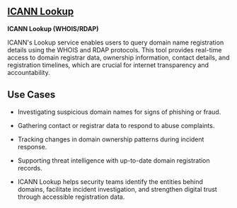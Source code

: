 ## [ICANN Lookup](https://lookup.icann.org/en/lookup)

**ICANN Lookup (WHOIS/RDAP)**

ICANN's Lookup service enables users to query domain name registration details using the WHOIS and RDAP protocols. 
This tool provides real-time access to domain registrar data, ownership information, contact details, and registration timelines, which are crucial for internet transparency and accountability.

## **Use Cases**

- Investigating suspicious domain names for signs of phishing or fraud.

- Gathering contact or registrar data to respond to abuse complaints.

- Tracking changes in domain ownership patterns during incident response.

- Supporting threat intelligence with up-to-date domain registration records.

- ICANN Lookup helps security teams identify the entities behind domains, facilitate incident investigation, and strengthen digital trust through accessible registration data.​
